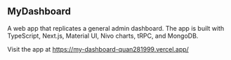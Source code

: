 ## MyDashboard
A web app that replicates a general admin dashboard. The app is built with TypeScript, Next.js, Material UI, Nivo charts, tRPC, and MongoDB.

Visit the app at https://my-dashboard-quan281999.vercel.app/
